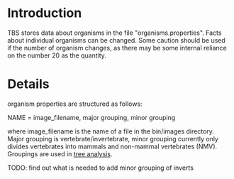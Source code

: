 # Introduction #

TBS stores data about organisms in the file "organisms.properties". Facts about individual organisms can be changed. Some caution should be used if the number of organism changes, as there may be some internal reliance on the number 20 as the quantity.


# Details #

organism properties are structured as follows:

NAME = image\_filename, major grouping, minor grouping

where image\_filename is the name of a file in the bin/images directory. Major grouping is vertebrate/invertebrate, minor grouping currently only divides vertebrates into mammals and non-mammal vertebrates (NMV). Groupings are used in [tree analysis](Analysis.md).

TODO: find out what is needed to add minor grouping of inverts